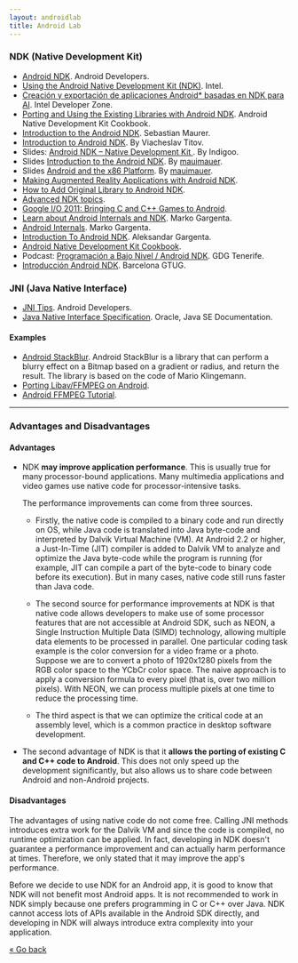 ```yaml
---
layout: androidlab
title: Android Lab
---
```


### NDK (Native Development Kit)

* [Android NDK](http://developer.android.com/tools/sdk/ndk/index.html). Android Developers.
* [Using the Android Native Development Kit (NDK)](http://www.slideshare.net/ph0b/using-the-android-native-development-kit-ndk). Intel.
* [Creación y exportación de aplicaciones Android* basadas en NDK para AI](http://software.intel.com/es-es/android/articles/creating-and-porting-ndk-based-android-apps-for-ia). Intel Developer Zone.
* [Porting and Using the Existing Libraries with Android NDK](http://www.packtpub.com/sites/default/files/9781849691505_Chapter_08.pdf). Android Native Development Kit Cookbook.
* [Introduction to the Android NDK](http://www.slideshare.net/bemyapp/introduction-to-the-ndk-code-fest). Sebastian Maurer.
* [Introduction to Android NDK](http://www.elekslabs.com/2013/12/introduction-into-android-ndk.html). By Viacheslav Titov.
* Slides: [Android NDK – Native Development Kit ](http://www.indigoo.com/dox/mobdev/01_Android/Android-NDK.pdf). By Indigoo.
* Slides [Introduction to the Android NDK](https://speakerdeck.com/mauimauer/introduction-to-the-android-ndk). By [mauimauer](https://speakerdeck.com/mauimauer).
* Slides [Android and the x86 Platform](https://speakerdeck.com/mauimauer/android-and-the-x86-platform). By [mauimauer](https://speakerdeck.com/mauimauer).
* [Making Augmented Reality Applications with Android NDK](http://www.slideshare.net/zilk/making-augmented-reality-applications-with-android-ndk-28065038).
* [How to Add Original Library to Android NDK](http://www.slideshare.net/noritsuna/lecture03-2-web).
* [Advanced NDK topics](http://www.slideshare.net/seamaster29/advanced-ndk-topics).
* [Google I/O 2011: Bringing C and C++ Games to Android](https://www.youtube.com/watch?v=5yorhsSPFG4&feature=youtube_gdata_player).
* [Learn about Android Internals and NDK](https://www.youtube.com/watch?v=byFTAhXVF7k&feature=youtube_gdata_player). Marko Gargenta.
* [Android Internals](http://www.slideshare.net/marakana99/marakana-androidinternals). Marko Gargenta.
* [Introduction To Android NDK](https://thenewcircle.com/s/post/1153/introduction_to_ndk). Aleksandar Gargenta.
* [Android Native Development Kit Cookbook](http://www.amazon.com/Android-Native-Development-Kit-Cookbook/dp/1849691509).
* Podcast: [Programación a Bajo Nivel / Android NDK](https://plus.google.com/114098393732890092873/posts/LNQx5WWvXra). GDG Tenerife.
* [Introducción Android NDK](http://www.slideshare.net/barcelonagtug/introduccin-android-ndk-7413380). Barcelona GTUG.

### JNI (Java Native Interface)

* [JNI Tips](https://developer.android.com/training/articles/perf-jni.html). Android Developers.
* [Java Native Interface Specification](http://docs.oracle.com/javase/7/docs/technotes/guides/jni/spec/jniTOC.html). Oracle, Java SE Documentation.

#### Examples
* [Android StackBlur](https://github.com/kikoso/android-stackblur). Android StackBlur is a library that can perform a blurry effect on a Bitmap based on a gradient or radius, and return the result. The library is based on the code of Mario Klingemann.
* [Porting Libav/FFMPEG on Android](http://libavandroid.wordpress.com/2013/12/31/porting-libavffmpeg-android/).
* [Android FFMPEG Tutorial](https://github.com/roman10/android-ffmpeg-tutorial).


---- 
### Advantages and Disadvantages

#### Advantages 

* NDK **may improve application performance**. This is usually true for many processor-bound applications. Many multimedia applications and video games use native code for processor-intensive tasks.

  The performance improvements can come from three sources. 

  * Firstly, the native code is compiled to a binary code and run directly on OS, while Java code is translated into Java byte-code and interpreted by Dalvik Virtual Machine (VM). At Android 2.2 or higher, a Just-In-Time (JIT) compiler is added to Dalvik VM to analyze and optimize the Java byte-code while the program is running (for example, JIT can compile a part of the byte-code to binary code before its execution). But in many cases, native code still runs faster than Java code.

   * The second source for performance improvements at NDK is that native code allows developers to make use of some processor features that are not accessible at Android SDK, such as NEON, a Single Instruction Multiple Data (SIMD) technology, allowing multiple data elements to be processed in parallel. One particular coding task example is the color conversion for a video frame or a photo. Suppose we are to convert a photo of 1920x1280 pixels from the RGB color space to the YCbCr color space. The naive approach is to apply a conversion formula to every pixel (that is, over two million pixels). With NEON, we can process multiple pixels at one time to reduce the processing time.

   * The third aspect is that we can optimize the critical code at an assembly level, which is a common practice in desktop software development.

* The second advantage of NDK is that it **allows the porting of existing C and C++ code to Android**. This does not only speed up the development significantly, but also allows us to share code between Android and non-Android projects.

#### Disadvantages 

The advantages of using native code do not come free. Calling JNI methods introduces extra work for the Dalvik VM and since the code is compiled, no runtime optimization can be applied. In fact, developing in NDK doesn't guarantee a performance improvement and can actually harm performance at times. Therefore, we only stated that it may improve the app's performance.

Before we decide to use NDK for an Android app, it is good to know that NDK will not benefit most Android apps. It is not recommended to work in NDK simply because one prefers programming in C or C++ over Java. NDK cannot access lots of APIs available in the Android SDK directly, and developing in NDK will always introduce extra complexity into your application.


[&laquo; Go back](./)
